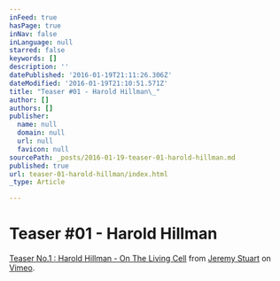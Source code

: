 ```yaml
---
inFeed: true
hasPage: true
inNav: false
inLanguage: null
starred: false
keywords: []
description: ''
datePublished: '2016-01-19T21:11:26.306Z'
dateModified: '2016-01-19T21:10:51.571Z'
title: "Teaser #01 - Harold Hillman\_"
author: []
authors: []
publisher:
  name: null
  domain: null
  url: null
  favicon: null
sourcePath: _posts/2016-01-19-teaser-01-harold-hillman.md
published: true
url: teaser-01-harold-hillman/index.html
_type: Article

---
```

# Teaser \#01 - Harold Hillman 

[Teaser No.1 : Harold Hillman - On The Living Cell][0] from [Jeremy Stuart][1] on [Vimeo][2].

[0]: https://vimeo.com/133823165
[1]: https://vimeo.com/jeremystuart
[2]: https://vimeo.com/